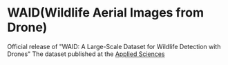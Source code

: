 # WAID(Wildlife Aerial Images from Drone)
Official release of "WAID: A Large-Scale Dataset for Wildlife Detection with Drones"
The dataset published at the [Applied Sciences](https://www.mdpi.com/2076-3417/13/18/10397)
